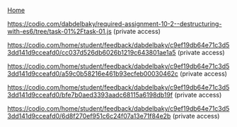 [Home](README.md)



https://codio.com/dabdelbaky/required-assignment-10-2--destructuring-with-es6/tree/task-01%2Ftask-01.js (private access)

https://codio.com/home/student/feedback/dabdelbaky/c9ef19db64e71c3d53dd141d9cceafd0/cc037d526db6026b1219c643801ae1a5 (private access)

https://codio.com/home/student/feedback/dabdelbaky/c9ef19db64e71c3d53dd141d9cceafd0/a59c0b58216e461b93ecfeb00030462c (private access)

https://codio.com/home/student/feedback/dabdelbaky/c9ef19db64e71c3d53dd141d9cceafd0/bfe7b0aed3393aadc68115a6198db19f  (private access)

https://codio.com/home/student/feedback/dabdelbaky/c9ef19db64e71c3d53dd141d9cceafd0/6d8f270ef951c6c24f07a13e71f84e2b (private access)
